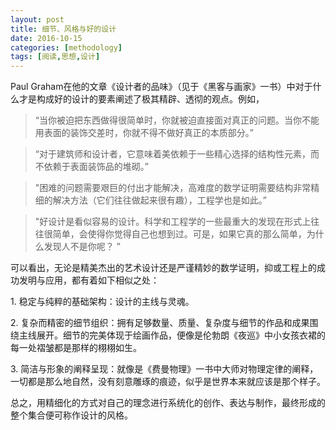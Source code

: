 ```yaml
---
layout: post
title: 细节、风格与好的设计
date: 2016-10-15
categories: [methodology]
tags: [阅读,思想,设计]
---
```


Paul Graham在他的文章《设计者的品味》（见于《黑客与画家》一书）中对于什么才是构成好的设计的要素阐述了极其精辟、透彻的观点。例如，

> “当你被迫把东西做得很简单时，你就被迫直接面对真正的问题。当你不能用表面的装饰交差时，你就不得不做好真正的本质部分。”

> “对于建筑师和设计者，它意味着美依赖于一些精心选择的结构性元素，而不依赖于表面装饰品的堆砌。”

> "困难的问题需要艰巨的付出才能解决，高难度的数学证明需要结构非常精细的解决方法（它们往往做起来很有趣），工程学也是如此。”

> "好设计是看似容易的设计。科学和工程学的一些最重大的发现在形式上往往很简单，会使得你觉得自己也想到过。可是，如果它真的那么简单，为什么发现人不是你呢？ ”

可以看出，无论是精美杰出的艺术设计还是严谨精妙的数学证明，抑或工程上的成功发明与应用，都有着如下相似之处：

1\. 稳定与纯粹的基础架构：设计的主线与灵魂。

2\. 复杂而精密的细节组织：拥有足够数量、质量、复杂度与细节的作品和成果围绕主线展开。细节的完美体现于绘画作品，便像是伦勃朗《夜巡》中小女孩衣裙的每一处褶皱都是那样的栩栩如生。

3\. 简洁与形象的阐释呈现：就像是《费曼物理》一书中大师对物理定律的阐释，一切都是那么地自然，没有刻意雕琢的痕迹，似乎是世界本来就应该是那个样子。

总之，用精细化的方式对自己的理念进行系统化的创作、表达与制作，最终形成的整个集合便可称作设计的风格。
